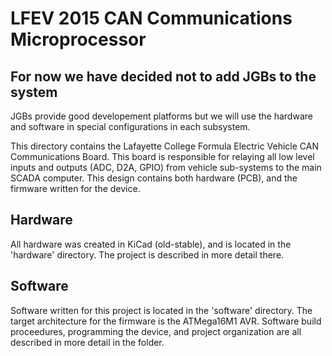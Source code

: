 # LFEV 2015 CAN Communications Microprocessor #

## For now we have decided not to add JGBs to the system
JGBs provide good developement platforms but we will use the hardware and software in special configurations in each subsystem.

This directory contains the Lafayette College Formula Electric Vehicle CAN Communications Board. This board is responsible for relaying all low level inputs and outputs (ADC, D2A, GPIO) from vehicle sub-systems to the main SCADA computer. This design contains both hardware (PCB), and the firmware written for the device.

## Hardware ##
All hardware was created in KiCad (old-stable), and is located in the 'hardware' directory. The project is described in more detail there.

## Software ##
Software written for this project is located in the 'software' directory. The target architecture for the firmware is the ATMega16M1 AVR. Software build proceedures, programming the device, and project organization are all described in more detail in the folder.
